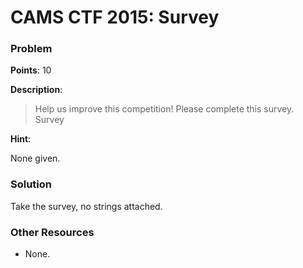 # CAMS CTF 2015: Survey

### Problem

**Points**: 10

**Description**: 

> Help us improve this competition! Please complete this survey.  
> Survey

**Hint**: 

None given.

### Solution

Take the survey, no strings attached.

### Other Resources

* None.
